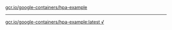 [gcr.io/google-containers/hpa-example](https://hub.docker.com/r/anjia0532/hpa-example/tags/) 

----
[gcr.io/google-containers/hpa-example:latest √](https://hub.docker.com/r/anjia0532/hpa-example/tags/)

